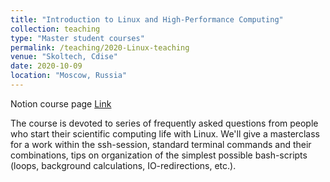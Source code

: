 ```yaml
---
title: "Introduction to Linux and High-Performance Computing"
collection: teaching
type: "Master student courses"
permalink: /teaching/2020-Linux-teaching
venue: "Skoltech, Cdise"
date: 2020-10-09
location: "Moscow, Russia"
---
```



Notion course page [Link](https://www.notion.so/grol/Introduction-To-Linux-And-Supercomputers-ITLAS-ee67e1f2a2104bc780e7816698056596) 

The course is devoted to series of frequently asked
questions from people who start their scientific computing life with
Linux. We'll give a masterclass for a work within the ssh-session,
standard terminal commands and their combinations, tips on organization
of the simplest possible bash-scripts (loops, background calculations,
IO-redirections, etc.).

